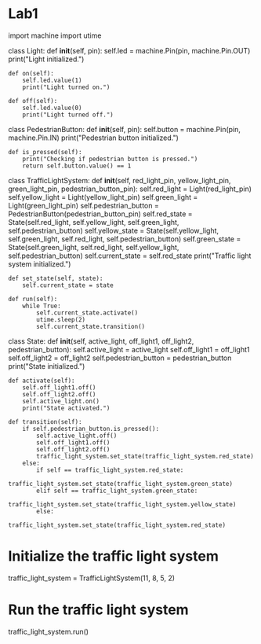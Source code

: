 # Lab1
import machine
import utime

class Light:
    def __init__(self, pin):
        self.led = machine.Pin(pin, machine.Pin.OUT)
        print("Light initialized.")

    def on(self):
        self.led.value(1)
        print("Light turned on.")

    def off(self):
        self.led.value(0)
        print("Light turned off.")

class PedestrianButton:
    def __init__(self, pin):
        self.button = machine.Pin(pin, machine.Pin.IN)
        print("Pedestrian button initialized.")

    def is_pressed(self):
        print("Checking if pedestrian button is pressed.")
        return self.button.value() == 1

class TrafficLightSystem:
    def __init__(self, red_light_pin, yellow_light_pin, green_light_pin, pedestrian_button_pin):
        self.red_light = Light(red_light_pin)
        self.yellow_light = Light(yellow_light_pin)
        self.green_light = Light(green_light_pin)
        self.pedestrian_button = PedestrianButton(pedestrian_button_pin)
        self.red_state = State(self.red_light, self.yellow_light, self.green_light, self.pedestrian_button)
        self.yellow_state = State(self.yellow_light, self.green_light, self.red_light, self.pedestrian_button)
        self.green_state = State(self.green_light, self.red_light, self.yellow_light, self.pedestrian_button)
        self.current_state = self.red_state
        print("Traffic light system initialized.")

    def set_state(self, state):
        self.current_state = state

    def run(self):
        while True:
            self.current_state.activate()
            utime.sleep(2)
            self.current_state.transition()

class State:
    def __init__(self, active_light, off_light1, off_light2, pedestrian_button):
        self.active_light = active_light
        self.off_light1 = off_light1
        self.off_light2 = off_light2
        self.pedestrian_button = pedestrian_button
        print("State initialized.")

    def activate(self):
        self.off_light1.off()
        self.off_light2.off()
        self.active_light.on()
        print("State activated.")

    def transition(self):
        if self.pedestrian_button.is_pressed():
            self.active_light.off()
            self.off_light1.off()
            self.off_light2.off()
            traffic_light_system.set_state(traffic_light_system.red_state)
        else:
            if self == traffic_light_system.red_state:
                traffic_light_system.set_state(traffic_light_system.green_state)
            elif self == traffic_light_system.green_state:
                traffic_light_system.set_state(traffic_light_system.yellow_state)
            else:
                traffic_light_system.set_state(traffic_light_system.red_state)

# Initialize the traffic light system
traffic_light_system = TrafficLightSystem(11, 8, 5, 2)

# Run the traffic light system
traffic_light_system.run()
